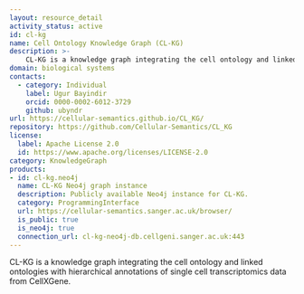 ```yaml
---
layout: resource_detail
activity_status: active
id: cl-kg
name: Cell Ontology Knowledge Graph (CL-KG)
description: >-
    CL-KG is a knowledge graph integrating the cell ontology and linked ontologies with hierarchical annotations of single cell transcriptomics data from CellXGene.
domain: biological systems
contacts:
  - category: Individual
    label: Ugur Bayindir
    orcid: 0000-0002-6012-3729
    github: ubyndr
url: https://cellular-semantics.github.io/CL_KG/
repository: https://github.com/Cellular-Semantics/CL_KG
license:
  label: Apache License 2.0
  id: https://www.apache.org/licenses/LICENSE-2.0
category: KnowledgeGraph
products:
- id: cl-kg.neo4j
  name: CL-KG Neo4j graph instance
  description: Publicly available Neo4j instance for CL-KG.
  category: ProgrammingInterface
  url: https://cellular-semantics.sanger.ac.uk/browser/
  is_public: true
  is_neo4j: true
  connection_url: cl-kg-neo4j-db.cellgeni.sanger.ac.uk:443
---
```


CL-KG is a knowledge graph integrating the cell ontology and linked ontologies with hierarchical annotations of single cell transcriptomics data from CellXGene.
